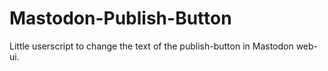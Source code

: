 # Mastodon-Publish-Button
Little userscript to change the text of the publish-button in Mastodon web-ui.
